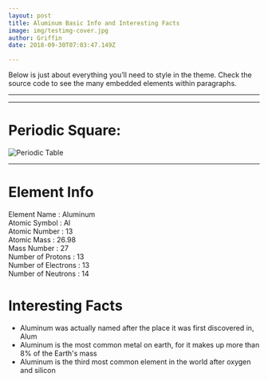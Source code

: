 ```yaml
---
layout: post
title: Aluminum Basic Info and Interesting Facts
image: img/testimg-cover.jpg
author: Griffin
date: 2018-09-30T07:03:47.149Z

---
```


Below is just about everything you’ll need to style in the theme. Check the source code to see the many embedded elements within paragraphs.

---


---

# Periodic Square:
<img src="http://periodictable.com/Samples/013.21/s13.JPG" alt="Periodic Table"/>

---

# Element Info

Element Name : Aluminum <br/>
Atomic Symbol : Al <br/>
Atomic Number : 13 <br/>
Atomic Mass : 26.98 <br/>
Mass Number : 27 <br/>
Number of Protons : 13 <br/>
Number of Electrons : 13 <br/>
Number of Neutrons : 14 <br/>

# Interesting Facts

- Aluminum was actually named after the place it was first discovered in, Alum
- Aluminum is the most common metal on earth, for it makes up more than 8% of the Earth's mass
- Aluminum is the third most common element in the world after oxygen and silicon
